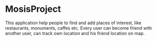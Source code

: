 # MosisProject
This application help people to find and add places of interest, like restaurants, monuments, caffes etc. 
Every user can become friend with another user, can track own location and his friend location on map.
